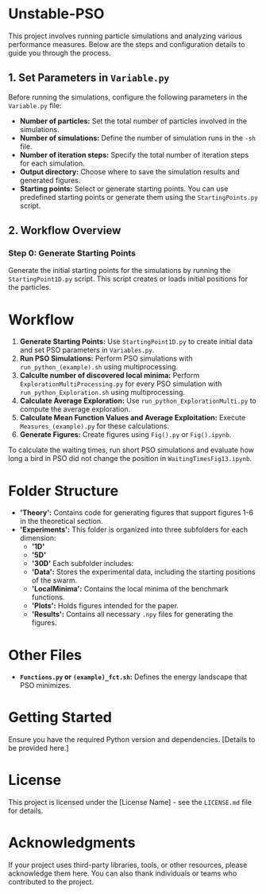 # Unstable-PSO


This project involves running particle simulations and analyzing various performance measures. Below are the steps and configuration details to guide you through the process.

## 1. Set Parameters in `Variable.py`
Before running the simulations, configure the following parameters in the `Variable.py` file:

- **Number of particles:** Set the total number of particles involved in the simulations.
- **Number of simulations:** Define the number of simulation runs in the `-sh` file.
- **Number of iteration steps:** Specify the total number of iteration steps for each simulation.
- **Output directory:** Choose where to save the simulation results and generated figures.
- **Starting points:** Select or generate starting points. You can use predefined starting points or generate them using the `StartingPoints.py` script.

## 2. Workflow Overview

### Step 0: Generate Starting Points
Generate the initial starting points for the simulations by running the `StartingPoint1D.py` script. This script creates or loads initial positions for the particles.

# Workflow
1. **Generate Starting Points:** Use `StartingPoint1D.py` to create initial data and set PSO parameters in `Variables.py`.
2. **Run PSO Simulations:** Perform PSO simulations with `run_python_(example).sh` using multiprocessing.
3. **Calculte number of discovered local minima:** Perform `ExplorationMultiProcessing.py` for every PSO simulation with `run_python_Exploration.sh` using multiprocessing.
4. **Calculate Average Exploration:** Use `run_python_ExplorationMulti.py` to compute the average exploration.
5. **Calculate Mean Function Values and Average Exploitation:** Execute `Measures_(example).py` for these calculations.
6. **Generate Figures:** Create figures using `Fig().py` or `Fig().ipynb`.

To calculate the waiting times, run short PSO simulations and evaluate how long a bird in PSO did not change the position in `WaitingTimesFig13.ipynb`.


# Folder Structure

- **'Theory':** Contains code for generating figures that support figures 1-6 in the theoretical section.
- **'Experiments':** This folder is organized into three subfolders for each dimension:
  - **'1D'**
  - **'5D'**
  - **'30D'**
  Each subfolder includes:
  - **'Data':** Stores the experimental data, including the starting positions of the swarm.
  - **'LocalMinima':** Contains the local minima of the benchmark functions.
  - **'Plots':** Holds figures intended for the paper.
  - **'Results':** Contains all necessary `.npy` files for generating the figures.

# Other Files

- **`Functions.py` or `(example)_fct.sh`:** Defines the energy landscape that PSO minimizes.

# Getting Started

Ensure you have the required Python version and dependencies. [Details to be provided here.]

# License

This project is licensed under the [License Name] - see the `LICENSE.md` file for details.

# Acknowledgments

If your project uses third-party libraries, tools, or other resources, please acknowledge them here. You can also thank individuals or teams who contributed to the project.
